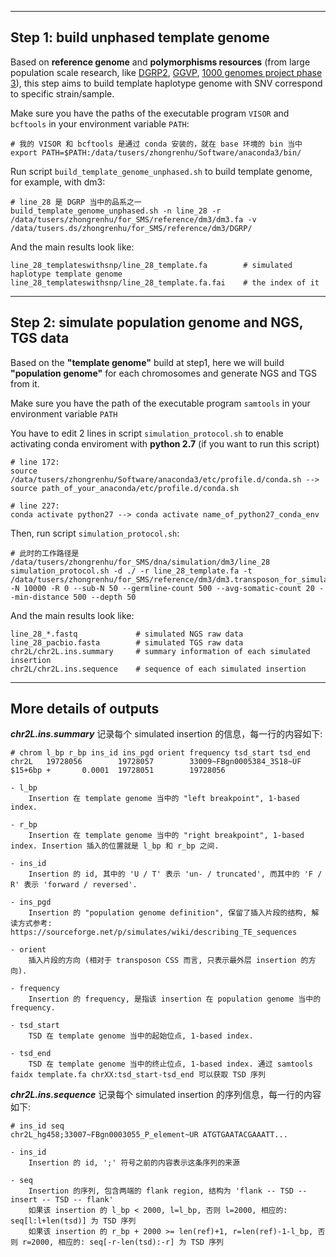 ----

## Step 1: build unphased template genome

Based on **reference genome** and **polymorphisms resources** (from large population scale research, like [DGRP2](http://dgrp2.gnets.ncsu.edu/data.html), [GGVP](https://www.internationalgenome.org/data-portal/data-collection/ggvp-grch38), [1000 genomes project phase 3](https://www.internationalgenome.org/category/phase-3/)), this step aims to build template haplotype genome with SNV correspond to specific strain/sample.

Make sure you have the paths of the executable program `VISOR` and `bcftools` in your environment variable `PATH`:
```
# 我的 VISOR 和 bcftools 是通过 conda 安装的，就在 base 环境的 bin 当中
export PATH=$PATH:/data/tusers/zhongrenhu/Software/anaconda3/bin/
```

Run script `build_template_genome_unphased.sh` to build template genome, for example, with dm3:
```
# line_28 是 DGRP 当中的品系之一
build_template_genome_unphased.sh -n line_28 -r /data/tusers/zhongrenhu/for_SMS/reference/dm3/dm3.fa -v /data/tusers.ds/zhongrenhu/for_SMS/reference/dm3/DGRP/
```

And the main results look like:
```
line_28_templateswithsnp/line_28_template.fa        # simulated haplotype template genome
line_28_templateswithsnp/line_28_template.fa.fai    # the index of it
```

----

## Step 2: simulate population genome and NGS, TGS data

Based on the **"template genome"** build at step1, here we will build **"population genome"** for each chromosomes and generate NGS and TGS from it.

Make sure you have the path of the executable program `samtools` in your environment variable `PATH`

You have to edit 2 lines in script `simulation_protocol.sh` to enable activating conda enviroment with **python 2.7** (if you want to run this script)
```
# line 172:
source /data/tusers/zhongrenhu/Software/anaconda3/etc/profile.d/conda.sh --> source path_of_your_anaconda/etc/profile.d/conda.sh

# line 227:
conda activate python27 --> conda activate name_of_python27_conda_env
```

Then, run script `simulation_protocol.sh`:
```
# 此时的工作路径是 /data/tusers/zhongrenhu/for_SMS/dna/simulation/dm3/line_28
simulation_protocol.sh -d ./ -r line_28_template.fa -t /data/tusers/zhongrenhu/for_SMS/reference/dm3/dm3.transposon_for_simulaTE.fa -N 10000 -R 0 --sub-N 50 --germline-count 500 --avg-somatic-count 20 --min-distance 500 --depth 50
```

And the main results look like:
```
line_28_*.fastq             # simulated NGS raw data
line_28_pacbio.fasta        # simulated TGS raw data
chr2L/chr2L.ins.summary     # summary information of each simulated insertion
chr2L/chr2L.ins.sequence    # sequence of each simulated insertion
```

----

## More details of outputs

***chr2L.ins.summary*** 记录每个 simulated  insertion 的信息，每一行的内容如下:
```
# chrom l_bp r_bp ins_id ins_pgd orient frequency tsd_start tsd_end
chr2L   19728056        19728057        33009~FBgn0005384_3S18~UF       $15+6bp +       0.0001  19728051        19728056

- l_bp
	Insertion 在 template genome 当中的 "left breakpoint", 1-based index.

- r_bp
	Insertion 在 template genome 当中的 "right breakpoint", 1-based index. Insertion 插入的位置就是 l_bp 和 r_bp 之间.

- ins_id
	Insertion 的 id, 其中的 'U / T' 表示 'un- / truncated', 而其中的 'F / R' 表示 'forward / reversed'.

- ins_pgd
	Insertion 的 "population genome definition", 保留了插入片段的结构, 解读方式参考: https://sourceforge.net/p/simulates/wiki/describing_TE_sequences

- orient
	插入片段的方向 (相对于 transposon CSS 而言, 只表示最外层 insertion 的方向).

- frequency
	Insertion 的 frequency, 是指该 insertion 在 population genome 当中的 frequency.

- tsd_start
	TSD 在 template genome 当中的起始位点, 1-based index.

- tsd_end
	TSD 在 template genome 当中的终止位点, 1-based index. 通过 samtools faidx template.fa chrXX:tsd_start-tsd_end 可以获取 TSD 序列
```

***chr2L.ins.sequence*** 记录每个 simulated  insertion 的序列信息，每一行的内容如下:
```
# ins_id seq
chr2L_hg458;33007~FBgn0003055_P_element~UR ATGTGAATACGAAATT...

- ins_id
	Insertion 的 id, ';' 符号之前的内容表示这条序列的来源

- seq
	Insertion 的序列, 包含两端的 flank region, 结构为 'flank -- TSD -- insert -- TSD -- flank'
	如果该 insertion 的 l_bp < 2000, l=l_bp, 否则 l=2000, 相应的: seq[l:l+len(tsd)] 为 TSD 序列
	如果该 insertion 的 r_bp + 2000 >= len(ref)+1, r=len(ref)-1-l_bp, 否则 r=2000, 相应的: seq[-r-len(tsd):-r] 为 TSD 序列
```

